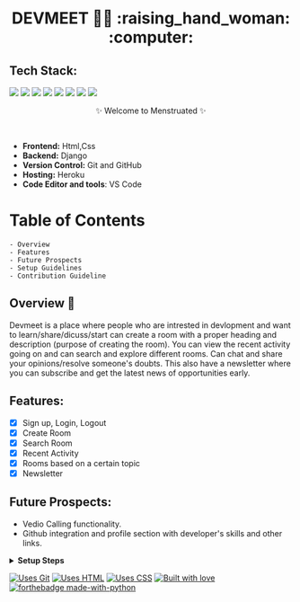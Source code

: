 <h1 align="center">
                  DEVMEET 🙋‍♂ :raising_hand_woman: :computer:
</h1>

## Tech Stack:

<img src="https://img.shields.io/badge/html5%20-%23E34F26.svg?&style=for-the-badge&logo=html5&logoColor=white"/> <img src="https://img.shields.io/badge/css3%20-%231572B6.svg?&style=for-the-badge&logo=css3&logoColor=white"/> <img src="https://img.shields.io/badge/python%20-%2314354C.svg?&style=for-the-badge&logo=python&logoColor=white"/> <img src="https://img.shields.io/badge/django%20-%23092E20.svg?&style=for-the-badge&logo=django&logoColor=white"/> <img src="https://img.shields.io/badge/markdown-%23000000.svg?&style=for-the-badge&logo=markdown&logoColor=white"/> <img src="https://img.shields.io/badge/github%20-%23121011.svg?&style=for-the-badge&logo=github&logoColor=white"/> <img src="https://img.shields.io/badge/heroku%20-%23430098.svg?&style=for-the-badge&logo=heroku&logoColor=white"/> <img src ="https://img.shields.io/badge/sqlite-%2307405e.svg?&style=for-the-badge&logo=sqlite&logoColor=white"/>


<p align="center">
    ✨ Welcome to Menstruated ✨ <br />
  
<!--   ![](https://github.com/yashikajotwani12/Menstruated/blob/master/menstruated.gif) -->
    
</p>
<br />



- **Frontend:** Html,Css
- **Backend:** Django
- **Version Control:** Git and GitHub
- **Hosting:** Heroku
- **Code Editor and tools**: VS Code




# Table of Contents

    - Overview
    - Features
    - Future Prospects
    - Setup Guidelines
    - Contribution Guideline
    

## Overview 🔨
Devmeet is a place where people who are intrested in devlopment and want to learn/share/dicuss/start can create  a room with a proper heading and description (purpose of creating the room). You can view the recent activity going on and can search and explore different rooms. Can chat and share your opinions/resolve someone's doubts. This also have a newsletter where you can subscribe and get the latest news of opportunities early.

## Features:

- [x] Sign up, Login, Logout
- [x] Create Room
- [x] Search Room
- [x] Recent Activity
- [x] Rooms based on a certain topic
- [x] Newsletter
<!-- 
## Folder Structure  📒
* [Project](https://github.com/yashikajotwani12/Menstruated/tree/master/StainStrong)
* Apps
    - [HomePage](https://github.com/yashikajotwani12/Menstruated/tree/master/Home)
    - [AppBlog](https://github.com/yashikajotwani12/Menstruated/tree/master/App_Blog)
    - [AppLogin](https://github.com/yashikajotwani12/Menstruated/tree/master/App_Login)
    - [Polling App](https://github.com/yashikajotwani12/Poll)
    - [PeriodsDateReminder](https://github.com/yashikajotwani12/PeriodsDateReminder)
    - [Chatting App](https://github.com/yashikajotwani12/LetsChat)
* [Static Files](https://github.com/yashikajotwani12/Menstruated/tree/master/static)
* [Templates](https://github.com/yashikajotwani12/Menstruated/tree/master/templates) -->


## Future Prospects:

- Vedio Calling functionality.
- Github integration and profile section with developer's skills and other links.


<!-- # UI of Website

| ![AboutUs](https://user-images.githubusercontent.com/77020164/124215057-f3bad700-db10-11eb-8f7c-f0d44d1b25b3.png) | ![Explore Blogs](https://user-images.githubusercontent.com/77020164/124214911-a6d70080-db10-11eb-811e-6eac01d9bca1.png) | ![Add data](https://user-images.githubusercontent.com/77020164/124214935-b2c2c280-db10-11eb-992e-109f4311f61c.png) | ![Fields](https://user-images.githubusercontent.com/77020164/124214915-a8a0c400-db10-11eb-845f-0c028258b207.png) | 
|-|-|-|-|
| About Us | Explore Page | Add Data | Fields |
| ![Period date reminder](https://user-images.githubusercontent.com/77020164/124214971-c5d59280-db10-11eb-9aed-2cc00df9d296.png)| ![polls](https://user-images.githubusercontent.com/77020164/124214993-d128be00-db10-11eb-98a8-58264ccc7c17.png) | ![contactsection](https://user-images.githubusercontent.com/77020164/124214900-a2124c80-db10-11eb-8ffb-23fb22e67857.png) | ![Blog List](https://user-images.githubusercontent.com/77020164/124214942-b5bdb300-db10-11eb-90e6-a348769bbb44.png) |
| PeriodDateReminder | Pollstoknow | Contact section | Blog List | -->

<!-- 
  [![ Explanation YouTube vedio] (![Screenshot (76)](https://user-images.githubusercontent.com/77020164/126889748-df0c72fa-c579-4c23-8b1d-1248dc2c3c5c.png))](https://youtu.be/icB4Uq4orRc) 
 -->
<!-- ![Screenshot (76)](https://user-images.githubusercontent.com/77020164/126889748-df0c72fa-c579-4c23-8b1d-1248dc2c3c5c.png) -->


<!-- 
[![ Explanation YouTube vedio ](![Screenshot (76)](https://user-images.githubusercontent.com/77020164/126889609-224b13d8-2ceb-4309-9e86-07b296aa5fdc.png)
)](https://youtu.be/icB4Uq4orRc) -->
<!-- 
<iframe width="560" height="315" src="https://www.youtube.com/embed/icB4Uq4orRc" title="YouTube video player" frameborder="0" allow="accelerometer; autoplay; clipboard-write; encrypted-media; gyroscope; picture-in-picture" allowfullscreen></iframe> -->

<!-- ## YouTube Vedio: -->



 <details>
  <summary><strong>Setup Steps</strong></summary>
  
- Setup Virtual environment
```
$ python3 -m venv env
```
- Activate the virtual environment
```
$ source env/bin/activate
```
- Install dependencies using
```
$ pip install -r requirements.txt
```
- Make migrations using
```
$ python manage.py makemigrations
```
- Migrate Database
```
$ python manage.py migrate
```
- Create a superuser
```
$ python manage.py createsuperuser
```
- Run server using
```
$ python manage.py runserver
``` 
  
</details>

[![Uses Git](https://forthebadge.com/images/badges/uses-git.svg)](https://github.com/yashikajotwani12/Devmeet) [![Uses HTML](https://forthebadge.com/images/badges/uses-html.svg)](https://github.com/yashikajotwani12/Devmeet) [![Uses CSS](https://forthebadge.com/images/badges/uses-css.svg)](https://github.com/yashikajotwani12/Devmeet) 
[![Built with love](https://forthebadge.com/images/badges/built-by-developers.svg)](https://github.com/yashikajotwani12/Devmeet) [![forthebadge made-with-python](http://ForTheBadge.com/images/badges/made-with-python.svg)](https://github.com/yashikajotwani12/Devmeet)

